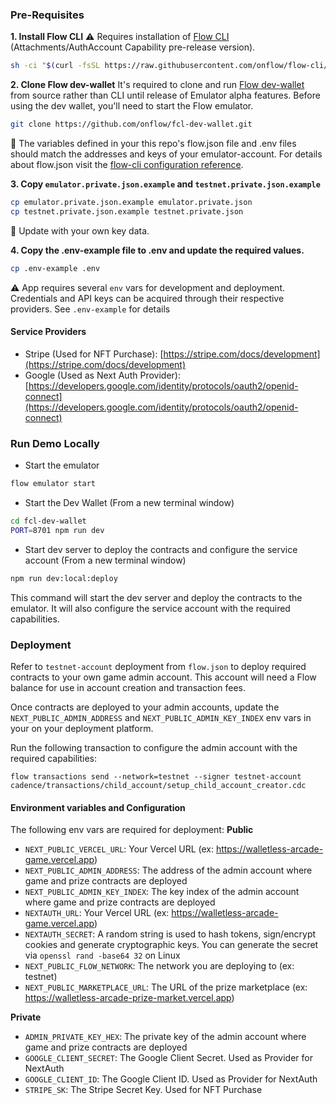 

### Pre-Requisites

**1. Install Flow CLI**
:warning: Requires installation of [Flow CLI](https://github.com/onflow/flow-cli/releases/tag/v0.45.1-cadence-attachments-3) (Attachments/AuthAccount Capability pre-release version).

```sh
sh -ci "$(curl -fsSL https://raw.githubusercontent.com/onflow/flow-cli/master/install.sh)" -- v0.45.1-cadence-attachments-3
```

**2. Clone Flow dev-wallet**
It's required to clone and run [Flow dev-wallet](https://github.com/onflow/fcl-dev-wallet) from source rather than CLI until release of Emulator alpha features. Before using the dev wallet, you'll need to start the Flow emulator.

```sh
git clone https://github.com/onflow/fcl-dev-wallet.git
```

:bookmark: The variables defined in your this repo's flow.json file and .env files should match the addresses and keys of your emulator-account. For details about flow.json visit the [flow-cli configuration reference](https://docs.onflow.org/flow-cli/configuration/).

**3. Copy `emulator.private.json.example` and `testnet.private.json.example`**

```sh
cp emulator.private.json.example emulator.private.json
cp testnet.private.json.example testnet.private.json
```

:bookmark: Update with your own key data.

**4. Copy the .env-example file to .env and update the required values.**

```sh
cp .env-example .env
```

:warning: App requires several `env` vars for development and deployment. Credentials and API keys can be acquired through their respective providers. See `.env-example` for details

#### Service Providers

- Stripe (Used for NFT Purchase): [https://stripe.com/docs/development](https://stripe.com/docs/development)
- Google (Used as Next Auth Provider): [https://developers.google.com/identity/protocols/oauth2/openid-connect](https://developers.google.com/identity/protocols/oauth2/openid-connect)

### Run Demo Locally

- Start the emulator

```sh
flow emulator start
```

- Start the Dev Wallet (From a new terminal window)

```sh
cd fcl-dev-wallet
PORT=8701 npm run dev
```


- Start dev server to deploy the contracts and configure the service account (From a new terminal window)

```sh
npm run dev:local:deploy
```

This command will start the dev server and deploy the contracts to the emulator. It will also configure the service account with the required capabilities.

### Deployment

Refer to `testnet-account` deployment from `flow.json` to deploy required contracts to your own game admin account.
This account will need a Flow balance for use in account creation and transaction fees.

Once contracts are deployed to your admin accounts, update the `NEXT_PUBLIC_ADMIN_ADDRESS` and `NEXT_PUBLIC_ADMIN_KEY_INDEX` env vars in your on your deployment platform.

Run the following transaction to configure the admin account with the required capabilities:

```shell
flow transactions send --network=testnet --signer testnet-account cadence/transactions/child_account/setup_child_account_creator.cdc
```

#### Environment variables and Configuration
The following env vars are required for deployment:
**Public**
- `NEXT_PUBLIC_VERCEL_URL`: Your Vercel URL (ex: https://walletless-arcade-game.vercel.app)
- `NEXT_PUBLIC_ADMIN_ADDRESS`: The address of the admin account where game and prize contracts are deployed
- `NEXT_PUBLIC_ADMIN_KEY_INDEX`: The key index of the admin account where game and prize contracts are deployed
- `NEXTAUTH_URL`: Your Vercel URL (ex: https://walletless-arcade-game.vercel.app)
- `NEXTAUTH_SECRET`: A random string is used to hash tokens, sign/encrypt cookies and generate cryptographic keys. You can generate the secret via `openssl rand -base64 32` on Linux
- `NEXT_PUBLIC_FLOW_NETWORK`: The network you are deploying to (ex: testnet)
- `NEXT_PUBLIC_MARKETPLACE_URL`: The URL of the prize marketplace (ex: https://walletless-arcade-prize-market.vercel.app)

**Private**
- `ADMIN_PRIVATE_KEY_HEX`: The private key of the admin account where game and prize contracts are deployed
- `GOOGLE_CLIENT_SECRET`: The Google Client Secret. Used as Provider for NextAuth
- `GOOGLE_CLIENT_ID`: The Google Client ID. Used as Provider for NextAuth
- `STRIPE_SK`: The Stripe Secret Key. Used for NFT Purchase
